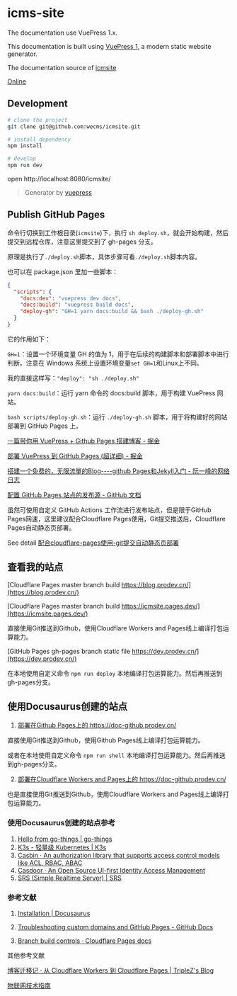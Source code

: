 # icms-site

The documentation use VuePress 1.x.

This documentation is built using [VuePress 1](https://v1.vuepress.vuejs.org/zh/guide/), a modern static website generator.

The documentation source of [icmsite](https://github.com/wecms/icmsite)

[Online](https://wecms.github.io/icmsite)

## Development

```bash
# clone the project
git clone git@github.com:wecms/icmsite.git

# install dependency
npm install

# develop
npm run dev
```

open http://localhost:8080/icmsite/

> Generator by [vuepress](https://github.com/vuejs/vuepress)

## Publish GitHub Pages

命令行切换到工作根目录(`icmsite`)下，执行 `sh deploy.sh`，就会开始构建，然后提交到远程仓库，注意这里提交到了 gh-pages 分支。

原理是执行了`./deploy.sh`脚本，具体步骤可看`./deploy.sh`脚本内容。

也可以在 package.json 里加一些脚本：

```json
{
  "scripts": {
    "docs:dev": "vuepress dev docs",
    "docs:build": "vuepress build docs",
    "deploy-gh": "GH=1 yarn docs:build && bash ./deploy-gh.sh"
  }
}
```

它的作用如下：

`GH=1`：设置一个环境变量 GH 的值为 1，用于在后续的构建脚本和部署脚本中进行判断。注意在 Windows 系统上设置环境变量`set GH=1`和Linux上不同。

我的直接这样写：`"deploy": "sh ./deploy.sh"`

`yarn docs:build`：运行 yarn 命令的 docs:build 脚本，用于构建 VuePress 网站。

`bash scripts/deploy-gh.sh`：运行 `./deploy-gh.sh` 脚本，用于将构建好的网站部署到 GitHub Pages 上。

[一篇带你用 VuePress + Github Pages 搭建博客 - 掘金](https://juejin.cn/post/7041134607869149215)

[部署 VuePress 到 GitHub Pages (超详细) - 掘金](https://juejin.cn/post/6844904122873806856)

[搭建一个免费的，无限流量的Blog----github Pages和Jekyll入门 - 阮一峰的网络日志](http://www.ruanyifeng.com/blog/2012/08/blogging_with_jekyll.html)

[配置 GitHub Pages 站点的发布源 - GitHub 文档](https://docs.github.com/zh/pages/getting-started-with-github-pages/configuring-a-publishing-source-for-your-github-pages-site)

虽然可使用自定义 GitHub Actions 工作流进行发布站点，但是限于GitHub Pages网速，这里建议配合Cloudflare Pages使用，Git提交推送后，Cloudflare Pages自动静态页部署。

See detail [配合cloudflare-pages使用-git提交自动静态页部署](/docs/#配合cloudflare-pages使用-git提交自动静态页部署)

## 查看我的站点

[Cloudflare Pages master branch build  https://blog.prodev.cn/](https://blog.prodev.cn/)

[Cloudflare Pages master branch build https://icmsite.pages.dev/](https://icmsite.pages.dev/)

直接使用Git推送到Github，使用Cloudflare Workers and Pages线上编译打包运算能力。

[GitHub Pages gh-pages branch static file https://dev.prodev.cn/](https://dev.prodev.cn/)

在本地使用自定义命令 `npm run deploy` 本地编译打包运算能力。然后再推送到gh-pages分支。

## 使用Docusaurus创建的站点

1. [部署在Github Pages上的 https://doc-github.prodev.cn/ ](https://doc-github.prodev.cn/)

直接使用Git推送到Github，使用Github Pages线上编译打包运算能力。

或者在本地使用自定义命令 `npm run shell` 本地编译打包运算能力。然后再推送到gh-pages分支。

2. [部署在Cloudflare Workers and Pages上的 https://doc-github.prodev.cn/ ](https://doc-cloudflare.prodev.cn//)

也是直接使用Git推送到Github，使用Cloudflare Workers and Pages线上编译打包运算能力。

### 使用Docusaurus创建的站点参考

1. [Hello from go-things | go-things](https://go-things.github.io/)
2. [K3s - 轻量级 Kubernetes | K3s](https://docs.k3s.io/zh/)
3. [Casbin · An authorization library that supports access control models like ACL, RBAC, ABAC](https://casbin.org/zh/)
4. [Casdoor · An Open Source UI-first Identity Access Management](https://casdoor.org/zh/)
5. [SRS (Simple Realtime Server) | SRS](https://ossrs.net/lts/zh-cn/)

### 参考文献

1. [Installation | Docusaurus](https://docusaurus.io/zh-CN/docs/installation)

2. [Troubleshooting custom domains and GitHub Pages - GitHub Docs](https://docs.github.com/en/pages/configuring-a-custom-domain-for-your-github-pages-site/troubleshooting-custom-domains-and-github-pages)

3. [Branch build controls · Cloudflare Pages docs](https://developers.cloudflare.com/pages/platform/branch-build-controls/#preview-branch-control)

其他参考文献

[博客迁移记 · 从 Cloudflare Workers 到 Cloudflare Pages | TripleZ's Blog](https://blog.triplez.cn/posts/cf-workers-to-pages/)

[物联网技术指南](https://iot.mushuwei.cn/#/)
